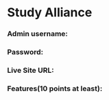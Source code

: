 # Study Alliance

### Admin username: 
### Password:

### Live Site URL: 

### Features(10 points at least):

